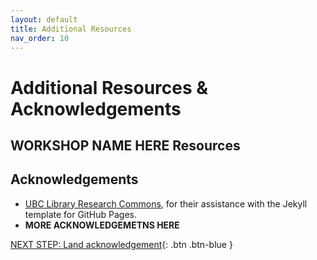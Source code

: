 ```yaml
---
layout: default
title: Additional Resources
nav_order: 10
---
```

# Additional Resources & Acknowledgements

## WORKSHOP NAME HERE Resources


## Acknowledgements

- [UBC Library Research Commons](https://github.com/ubc-library-rc/), for their assistance with the Jekyll template for GitHub Pages.
- **MORE ACKNOWLEDGEMETNS HERE**

[NEXT STEP: Land acknowledgement](land-acknowledgement.html){: .btn .btn-blue }
